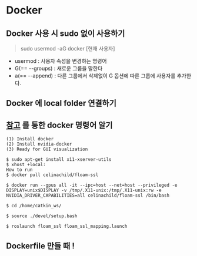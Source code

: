 # Docker
## Docker 사용 시 sudo 없이 사용하기

> sudo usermod -aG docker [현재 사용자]
- usermod : 사용자 속성을 변경하는 명령어
- G(== --groups) : 새로운 그룹을 말한다
- a(== --append) : 다른 그룹에서 삭제없이 G 옵션에 따른 그룹에 사용자를 추가한다.


## Docker 에 local folder 연결하기



## [참고](https://hub.docker.com/r/celinachild/floam-ssl) 를 통한 docker 명령어 알기

```
(1) Install docker
(2) Install nvidia-docker
(3) Ready for GUI visualization

$ sudo apt-get install x11-xserver-utils
$ xhost +local:
How to run
$ docker pull celinachild/floam-ssl

$ docker run --gpus all -it --ipc=host --net=host --privileged -e DISPLAY=unix$DISPLAY -v /tmp/.X11-unix:/tmp/.X11-unix:rw -e NVIDIA_DRIVER_CAPABILITIES=all celinachild/floam-ssl /bin/bash

$ cd /home/catkin_ws/

$ source ./devel/setup.bash

$ roslaunch floam_ssl floam_ssl_mapping.launch
```

## Dockerfile 만들 때 !
